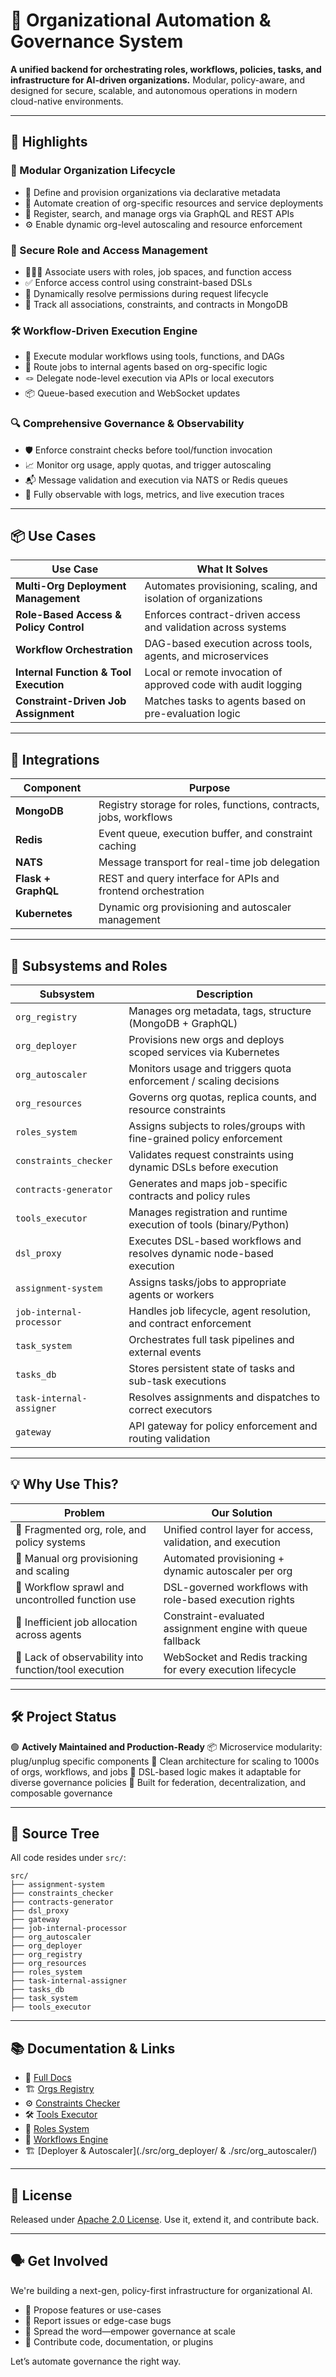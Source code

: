 # 🚀 Organizational Automation & Governance System

**A unified backend for orchestrating roles, workflows, policies, tasks, and infrastructure for AI-driven organizations.**
Modular, policy-aware, and designed for secure, scalable, and autonomous operations in modern cloud-native environments.

---

## 🌟 Highlights

### 🧩 Modular Organization Lifecycle

* 🏢 Define and provision organizations via declarative metadata
* 🔁 Automate creation of org-specific resources and service deployments
* 📇 Register, search, and manage orgs via GraphQL and REST APIs
* ⚙️ Enable dynamic org-level autoscaling and resource enforcement

### 🔐 Secure Role and Access Management

* 🧑‍🤝‍🧑 Associate users with roles, job spaces, and function access
* ✅ Enforce access control using constraint-based DSLs
* 🔄 Dynamically resolve permissions during request lifecycle
* 📜 Track all associations, constraints, and contracts in MongoDB

### 🛠 Workflow-Driven Execution Engine

* 🧠 Execute modular workflows using tools, functions, and DAGs
* 🔄 Route jobs to internal agents based on org-specific logic
* 🪢 Delegate node-level execution via APIs or local executors
* 📦 Queue-based execution and WebSocket updates

### 🔍 Comprehensive Governance & Observability

* 🛡 Enforce constraint checks before tool/function invocation
* 📈 Monitor org usage, apply quotas, and trigger autoscaling
* 📬 Message validation and execution via NATS or Redis queues
* 📘 Fully observable with logs, metrics, and live execution traces

---

## 📦 Use Cases

| Use Case                               | What It Solves                                                  |
| -------------------------------------- | --------------------------------------------------------------- |
| **Multi-Org Deployment Management**    | Automates provisioning, scaling, and isolation of organizations |
| **Role-Based Access & Policy Control** | Enforces contract-driven access and validation across systems   |
| **Workflow Orchestration**             | DAG-based execution across tools, agents, and microservices     |
| **Internal Function & Tool Execution** | Local or remote invocation of approved code with audit logging  |
| **Constraint-Driven Job Assignment**   | Matches tasks to agents based on pre-evaluation logic           |

---

## 🧩 Integrations

| Component           | Purpose                                                           |
| ------------------- | ----------------------------------------------------------------- |
| **MongoDB**         | Registry storage for roles, functions, contracts, jobs, workflows |
| **Redis**           | Event queue, execution buffer, and constraint caching             |
| **NATS**            | Message transport for real-time job delegation                    |
| **Flask + GraphQL** | REST and query interface for APIs and frontend orchestration      |
| **Kubernetes**      | Dynamic org provisioning and autoscaler management                |

---

## 🧠 Subsystems and Roles

| Subsystem                | Description                                                            |
| ------------------------ | ---------------------------------------------------------------------- |
| `org_registry`           | Manages org metadata, tags, structure (MongoDB + GraphQL)              |
| `org_deployer`           | Provisions new orgs and deploys scoped services via Kubernetes         |
| `org_autoscaler`         | Monitors usage and triggers quota enforcement / scaling decisions      |
| `org_resources`          | Governs org quotas, replica counts, and resource constraints           |
| `roles_system`           | Assigns subjects to roles/groups with fine-grained policy enforcement  |
| `constraints_checker`    | Validates request constraints using dynamic DSLs before execution      |
| `contracts-generator`    | Generates and maps job-specific contracts and policy rules             |
| `tools_executor`         | Manages registration and runtime execution of tools (binary/Python)    |
| `dsl_proxy`              | Executes DSL-based workflows and resolves dynamic node-based execution |
| `assignment-system`      | Assigns tasks/jobs to appropriate agents or workers                    |
| `job-internal-processor` | Handles job lifecycle, agent resolution, and contract enforcement      |
| `task_system`            | Orchestrates full task pipelines and external events                   |
| `tasks_db`               | Stores persistent state of tasks and sub-task executions               |
| `task-internal-assigner` | Resolves assignments and dispatches to correct executors               |
| `gateway`                | API gateway for policy enforcement and routing validation              |

---

## 💡 Why Use This?

| Problem                                               | Our Solution                                                |
| ----------------------------------------------------- | ----------------------------------------------------------- |
| 🔹 Fragmented org, role, and policy systems           | Unified control layer for access, validation, and execution |
| 🔹 Manual org provisioning and scaling                | Automated provisioning + dynamic autoscaler per org         |
| 🔹 Workflow sprawl and uncontrolled function use      | DSL-governed workflows with role-based execution rights     |
| 🔹 Inefficient job allocation across agents           | Constraint-evaluated assignment engine with queue fallback  |
| 🔹 Lack of observability into function/tool execution | WebSocket and Redis tracking for every execution lifecycle  |

---

## 🛠 Project Status

🟢 **Actively Maintained and Production-Ready**
📦 Microservice modularity: plug/unplug specific components
🔧 Clean architecture for scaling to 1000s of orgs, workflows, and jobs
🧪 DSL-based logic makes it adaptable for diverse governance policies
🤝 Built for federation, decentralization, and composable governance

---

## 📁 Source Tree

All code resides under `src/`:

```
src/
├── assignment-system
├── constraints_checker
├── contracts-generator
├── dsl_proxy
├── gateway
├── job-internal-processor
├── org_autoscaler
├── org_deployer
├── org_registry
├── org_resources
├── roles_system
├── task-internal-assigner
├── tasks_db
├── task_system
├── tools_executor
```

---

## 📚 Documentation & Links

* 🧾 [Full Docs](docs/)
* 🏗️ [Orgs Registry](./src/org_registry/)
* ⚙️ [Constraints Checker](./src/constraints_checker/)
* 🛠️ [Tools Executor](./src/tools_executor/)
* 🔐 [Roles System](./src/roles_system/)
* 🧠 [Workflows Engine](./src/dsl_proxy/)
* 🏗️ \[Deployer & Autoscaler]\(./src/org\_deployer/ & ./src/org\_autoscaler/)

---

## 📜 License

Released under [Apache 2.0 License](./LICENSE).
Use it, extend it, and contribute back.

---

## 🗣️ Get Involved

We're building a next-gen, policy-first infrastructure for organizational AI.

* 💬 Propose features or use-cases
* 🐛 Report issues or edge-case bugs
* 📢 Spread the word—empower governance at scale
* 🤝 Contribute code, documentation, or plugins

Let’s automate governance the right way.
